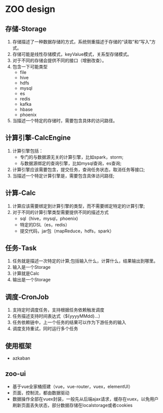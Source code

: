 # ZOO design

## 存储-Storage 
1. 存储描述了一种数据存储的方式，系统侧重描述于存储的“读取”和“写入”方式。
2. 存储可能是线性存储模式，keyValue模式，关系型存储模式。
3. 对于不同的存储会提供不同的接口（增删改查）。
4. 包含一下可能类型
    - file
    - hive
    - hdfs
    - mysql
    - es
    - redis
    - kafka
    - hbase
    - phoenix
5. 当描述一个特定的存储时，需要包含具体的访问路径。

## 计算引擎-CalcEngine
1. 计算引擎包括：
    - 专门的与数据源无关的计算引擎，比如spark，storm;
    - 与数据源绑定的查询引擎，比如mysql查询，es查询;
2. 计算引擎应该需要包含，提交任务，查询任务状态，取消任务等接口;
3. 当描述一个特定计算引擎是，需要包含具体访问路径;

## 计算-Calc
1. 计算应该需要绑定到计算引擎的类型，而不需要绑定特定的计算引擎;
2. 对于不同的计算引擎类型需要提供不同的描述方式
    - sql（hive，mysql，phoenix)
    - 特定的DSL（es，redis）
    - 提交代码，jar包（mapReduce，hdfs，spark）

## 任务-Task
1. 任务就是描述一次特定的计算;包括输入什么，计算什么，结果输出到哪里。
2. 输入是一个Storage
3. 计算就是Calc
4. 输出是一个Storage

## 调度-CronJob
1. 支持定时调度任务，支持根据任务依赖触发调度
2. 任务描述支持时间表达式（${yyyyMMdd}...）
3. 任务依赖链中，上一个任务的结果可以作为下游任务的输入
4. 调度支持重试，同时运行多个任务

## 使用框架
- azkaban

## zoo-ui
- 基于vue全家桶搭建（vue，vue-router，vuex，elementUI）
- 页面，控制流，都由数据驱动
- 数据操作全部在vuex封装，一般先从后端ajax请求，缓存在vuex，以免用户刷新页面丢失状态，部分数据存储在localstorage或者cookies

